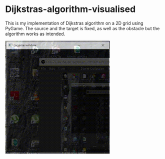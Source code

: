 # Dijkstras-algorithm-visualised
This is my implementation of Dijkstras algorithm on a 2D grid using PyGame. The source and the target is fixed, as well as the obstacle but the algorithm works as intended.

![Dijkstra](https://github.com/peterfazekas1999/Dijkstras-algorithm-visualised/blob/master/dijkstras_algo.gif)
